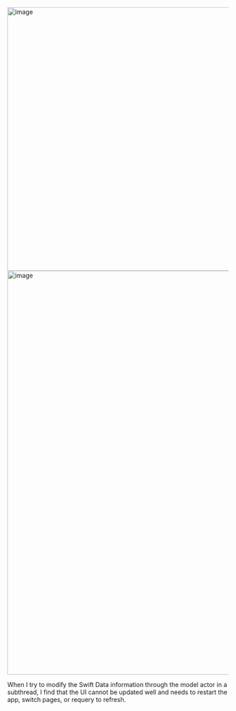 <img width="599" alt="image" src="https://github.com/d553296416/SwiftData-Issue-Demo/assets/7206557/56953932-2070-4891-8dc1-2fde86f8c497">
<img width="918" alt="image" src="https://github.com/d553296416/SwiftData-Issue-Demo/assets/7206557/746cb069-377a-4a2d-b358-da53b10c44de">

When I try to modify the Swift Data information through the model actor in a subthread, I find that the UI cannot be updated well and needs to restart the app, switch pages, or requery to refresh.
